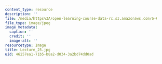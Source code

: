 ```yaml
---
content_type: resource
description: ''
file: /media/https%3A/open-learning-course-data-rc.s3.amazonaws.com/6-041sc-probabilistic-systems-analysis-and-applied-probability-fall-2013/46257ea171b5b8a2d0343a2bd74dd0ad_Lecture_25.jpg
file_type: image/jpeg
image_metadata:
  caption: ''
  credit: ''
  image-alt: ''
resourcetype: Image
title: Lecture_25.jpg
uid: 46257ea1-71b5-b8a2-d034-3a2bd74dd0ad
---
```

